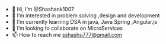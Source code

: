 - 👋 Hi, I’m @Shashank1007
- 👀 I’m interested in problem solving ,design and development 
- 🌱 I’m currently learning DSA in java, Java Spring ,Angular.js 
- 💞️ I’m looking to collaborate on MicroServices
- 📫 How to reach me sshashu777@gmail.com

<!---
Shashu1007/Shashu1007 is a ✨ special ✨ repository because its `README.md` (this file) appears on your GitHub profile.
You can click the Preview link to take a look at your changes.
--->
